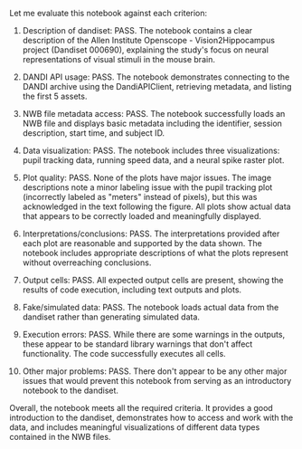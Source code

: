 Let me evaluate this notebook against each criterion:

1. Description of dandiset: PASS. The notebook contains a clear description of the Allen Institute Openscope - Vision2Hippocampus project (Dandiset 000690), explaining the study's focus on neural representations of visual stimuli in the mouse brain.

2. DANDI API usage: PASS. The notebook demonstrates connecting to the DANDI archive using the DandiAPIClient, retrieving metadata, and listing the first 5 assets.

3. NWB file metadata access: PASS. The notebook successfully loads an NWB file and displays basic metadata including the identifier, session description, start time, and subject ID.

4. Data visualization: PASS. The notebook includes three visualizations: pupil tracking data, running speed data, and a neural spike raster plot.

5. Plot quality: PASS. None of the plots have major issues. The image descriptions note a minor labeling issue with the pupil tracking plot (incorrectly labeled as "meters" instead of pixels), but this was acknowledged in the text following the figure. All plots show actual data that appears to be correctly loaded and meaningfully displayed.

6. Interpretations/conclusions: PASS. The interpretations provided after each plot are reasonable and supported by the data shown. The notebook includes appropriate descriptions of what the plots represent without overreaching conclusions.

7. Output cells: PASS. All expected output cells are present, showing the results of code execution, including text outputs and plots.

8. Fake/simulated data: PASS. The notebook loads actual data from the dandiset rather than generating simulated data.

9. Execution errors: PASS. While there are some warnings in the outputs, these appear to be standard library warnings that don't affect functionality. The code successfully executes all cells.

10. Other major problems: PASS. There don't appear to be any other major issues that would prevent this notebook from serving as an introductory notebook to the dandiset.

Overall, the notebook meets all the required criteria. It provides a good introduction to the dandiset, demonstrates how to access and work with the data, and includes meaningful visualizations of different data types contained in the NWB files.